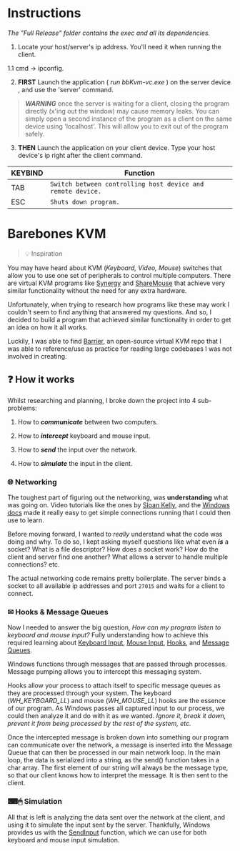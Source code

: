 
# Instructions

*The "Full Release" folder contains the exec and all its dependencies.*

1. Locate your host/server's ip address. You'll need it when running the client.

1.1 cmd -> ipconfig.

2. **FIRST** Launch the application ( *run bbKvm-vc.exe* ) on the server device , and use the 'server' command.

> ***WARNING*** once the server is waiting for a client, closing the program directly (x'ing out the window) may cause memory leaks. You can simply open a second instance of the program as a client on the same device using 'localhost'. This will allow you to exit out of the program safely.

3. **THEN** Launch the application on your client device. Type your host device's ip right after the client command.

  

| KEYBIND | Function |
|----------------|--------------------------|
|TAB  | `Switch between controlling host device and remote device.` |
|ESC | `Shuts down program.` |

  

# Barebones KVM

>💡 Inspiration

  

You may have heard about KVM (*Keyboard, Video, Mouse*) switches that allow you to use one set of peripherals to control multiple computers. There are virtual KVM programs like [Synergy](https://symless.com/synergy) and [ShareMouse](https://www.sharemouse.com/) that achieve very similar functionality without the need for any extra hardware.

  

Unfortunately, when trying to research how programs like these may work I couldn't seem to find anything that answered my questions. And so, I decided to build a program that achieved similar functionality in order to get an idea on how it all works.

  

Luckily, I was able to find [Barrier](https://github.com/debauchee/barrier), an open-source virtual KVM repo that I was able to reference/use as practice for reading large codebases I was not involved in creating.

  
  

## ❓ How it works

Whilst researching and planning, I broke down the project into 4 sub-problems:

1. How to ***communicate*** between two computers.

2. How to ***intercept*** keyboard and mouse input.

3. How to ***send*** the input over the network.

4. How to ***simulate*** the input in the client.

  

### 🌐 Networking

The toughest part of figuring out the networking, was **understanding** what was going on. Video tutorials like the ones by [Sloan Kelly](https://www.youtube.com/watch?v=WDn-htpBlnU&list=PLZo2FfoMkJeEogzRXEJeTb3xpA2RAzwCZ), and the [Windows docs](https://docs.microsoft.com/en-us/windows/win32/winsock/getting-started-with-winsock) made it really easy to get simple connections running that I could then use to learn.

  

Before moving forward, I wanted to *really* understand what the code was doing and why. To do so, I kept asking myself questions like what even ***is*** a socket? What is a file descriptor? How does a socket work? How do the client and server find one another? What allows a server to handle multiple connections? etc.

  

The actual networking code remains pretty boilerplate. The server binds a socket to all available ip addresses and port `27015` and waits for a client to connect.

  

### ✉ Hooks & Message Queues

Now I needed to answer the big question, *How can my program listen to keyboard and mouse input?* Fully understanding how to achieve this required learning about [Keyboard Input](https://docs.microsoft.com/en-us/windows/win32/inputdev/about-keyboard-input), [Mouse Input](https://docs.microsoft.com/en-us/windows/win32/inputdev/about-mouse-input), [Hooks](https://docs.microsoft.com/en-us/windows/win32/winmsg/about-hooks), and [Message Queues](https://docs.microsoft.com/en-us/windows/win32/winmsg/about-messages-and-message-queues).

  

Windows functions through messages that are passed through processes. Message pumping allows you to intercept this messaging system.

  

Hooks allow your process to attach itself to specific message queues as they are processed through your system. The keyboard (*WH_KEYBOARD_LL*) and mouse (*WH_MOUSE_LL*) hooks are the essence of our program. As Windows passes all captured input to our process, we could then analyze it and do with it as we wanted. *Ignore it, break it down, prevent it from being processed by the rest of the system, etc.*

  

Once the intercepted message is broken down into something our program can communicate over the network, a message is inserted into the Message Queue that can then be processed in our main network loop. In the main loop, the data is serialized into a string, as the send() function takes in a char array. The first element of our string will always be the message type, so that our client knows how to interpret the message. It is then sent to the client.

  

### ⌨🖱 Simulation

All that is left is analyzing the data sent over the network at the client, and using it to simulate the input sent by the server. Thankfully, Windows provides us with the [SendInput](https://docs.microsoft.com/en-us/windows/win32/api/winuser/nf-winuser-sendinput) function, which we can use for both keyboard and mouse input simulation.
